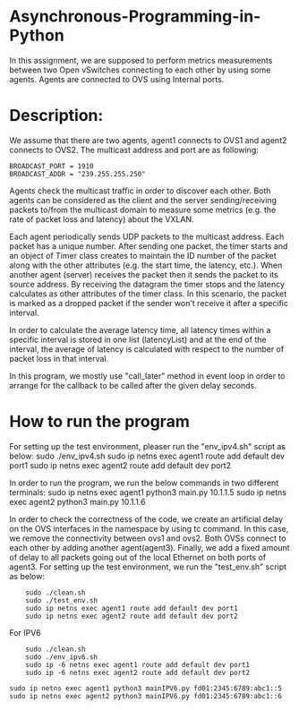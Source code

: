 # Asynchronous-Programming-in-Python
In this assignment, we are supposed to perform metrics measurements between two Open vSwitches connecting to each other by using some agents. Agents are connected to OVS using Internal ports. 


# Description:
We assume that there are two agents, agent1 connects to OVS1 and agent2 connects to OVS2. The multicast address and port are as following:
```
BROADCAST_PORT = 1910
BROADCAST_ADDR = "239.255.255.250"
```
Agents check the multicast traffic in order to discover each other. Both agents can be considered as the client and the server sending/receiving packets to/from the multicast domain to measure some metrics (e.g. the rate of packet loss and latency) about the VXLAN.


Each agent periodically sends UDP packets to the multicast address. Each packet has a unique number. After sending one packet, the timer starts and an object of Timer class creates to maintain the ID number of the packet along with the other attributes (e.g. the start time, the latency, etc.).
When another agent (server) receives the packet then it sends the packet to its source address. By receiving the datagram the timer stops and the latency calculates as other attributes of the timer class. In this scenario, the packet is marked as a dropped packet if the sender won't receive it after a specific interval.

In order to calculate the average latency time, all latency times within a specific interval is stored in one list (latencyList) and at the end of the interval, the average of latency is calculated with respect to the number of packet loss in that interval.

In this program, we mostly use "call_later" method in event loop in order to arrange for the callback to be called after the given delay seconds.


# How to run the program
For setting up the test environment, pleaser run the "env_ipv4.sh" script as below:
    sudo ./env_ipv4.sh
    sudo ip netns exec agent1 route add default dev port1
    sudo ip netns exec agent2 route add default dev port2
 
In order to run the program, we run the below commands in two different terminals:
    sudo ip netns exec agent1 python3 main.py 10.1.1.5
    sudo ip netns exec agent2 python3 main.py 10.1.1.6



In order to check the correctness of the code, we create an artificial delay on the OVS interfaces in the namespace by using tc command. 
In this case, we remove the connectivity between ovs1 and ovs2. Both OVSs connect to each other by adding another agent(agent3). Finally, we add a fixed amount of delay to all packets going out of the local Ethernet on both ports of agent3.
For setting up the test environment, we run the "test_env.sh" script as below:
```
    sudo ./clean.sh
    sudo ./test_env.sh
    sudo ip netns exec agent1 route add default dev port1
    sudo ip netns exec agent2 route add default dev port2
```


For IPV6
```
    sudo ./clean.sh
    sudo ./env_ipv6.sh
    sudo ip -6 netns exec agent1 route add default dev port1
    sudo ip -6 netns exec agent2 route add default dev port2

sudo ip netns exec agent1 python3 mainIPV6.py fd01:2345:6789:abc1::5
sudo ip netns exec agent2 python3 mainIPV6.py fd01:2345:6789:abc1::6
```





















